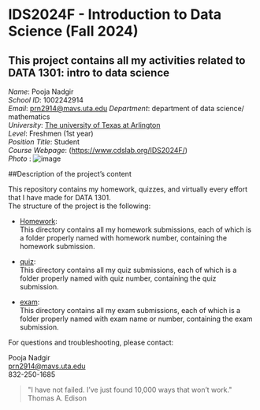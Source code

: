 # IDS2024F - Introduction to Data Science (Fall 2024)
This project contains all my activities related to DATA 1301: intro to data science
---
*Name*: Pooja Nadgir  
*School ID*: 1002242914  
*Email*: prn2914@mavs.uta.edu
*Department*: department of data science/ mathematics  
*University*: [The university of Texas at Arlington](https://www.uta.edu/)  
*Level*: Freshmen (1st year)  
*Position Title*: Student  
*Course Webpage*: (https://www.cdslab.org/IDS2024F/)  
*Photo* : ![image](https://github.com/user-attachments/assets/5d543e0d-f8a2-4977-8b2f-5fb92111130b)


##Description of the project’s content       
  
This repository contains my homework, quizzes, and virtually every effort that I have made for DATA 1301.   
The structure of the project is the following:  
  
+  [Homework](./Homework):   
This directory contains all my homework submissions, each of which is a folder properly named with homework number, containing the homework submission.  
  
+  [quiz](./quiz):  
This directory contains all my quiz submissions, each of which is a folder properly named with quiz number, containing the quiz submission.  
  
+  [exam](./exam):  
This directory contains all my exam submissions, each of which is a folder properly named with exam name or number, containing the exam submission.  

For questions and troubleshooting, please contact:  
  
Pooja Nadgir  
prn2914@mavs.uta.edu  
832-250-1685

> "I have not failed. I’ve just found 10,000 ways that won’t work."  
> Thomas A. Edison




